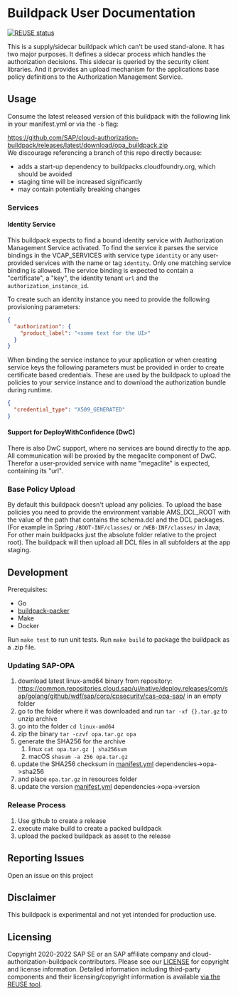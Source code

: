 # Buildpack User Documentation

[![REUSE status](https://api.reuse.software/badge/github.com/SAP/cloud-authorization-buildpack)](https://api.reuse.software/info/github.com/SAP/cloud-authorization-buildpack)

This is a supply/sidecar buildpack which can't be used stand-alone. It has two major purposes. It defines a sidecar
process which handles the authorization decisions. This sidecar is queried by the security client libraries. And it
provides an upload mechanism for the applications base policy definitions to the Authorization Management Service.

## Usage

Consume the latest released version of this buildpack with the following link in your manifest.yml or via the `-b` flag:

https://github.com/SAP/cloud-authorization-buildpack/releases/latest/download/opa_buildpack.zip  
We discourage referencing a branch of this repo directly because:

- adds a start-up dependency to buildpacks.cloudfoundry.org, which should be avoided
- staging time will be increased significantly
- may contain potentially breaking changes

### Services

#### Identity Service

This buildpack expects to find a bound identity service with Authorization Management Service activated. To find the
service it parses the service bindings in the VCAP_SERVICES with service type `identity` or any user-provided services
with the name or tag `identity`. Only one matching service binding is allowed. The service binding is expected to
contain a "certificate", a "key", the identity tenant `url` and the `authorization_instance_id`.

To create such an identity instance you need to provide the following provisioning parameters:

```json
{
  "authorization": {
    "product_label": "<some text for the UI>"
  }
}
```

When binding the service instance to your application or when creating service keys the following parameters must be
provided in order to create certificate based credentials. These are used by the buildpack to upload the policies to
your service instance and to download the authorization bundle during runtime.

```json
{
  "credential_type": "X509_GENERATED"
}
```

#### Support for DeployWithConfidence (DwC)

There is also DwC support, where no services are bound directly to the app. All communication will be proxied by the
megaclite component of DwC. Therefor a user-provided service with name "megaclite" is expected, containing its "url".

### Base Policy Upload

By default this buildpack doesn't upload any policies. To upload the base policies you need to provide the environment
variable AMS_DCL_ROOT with the value of the path that contains the schema.dcl and the DCL packages. (For example in
Spring
`/BOOT-INF/classes/` or `/WEB-INF/classes/` in Java; For other main buildpacks just the absolute folder relative to the
project root). The buildpack will then upload all DCL files in all subfolders at the app staging.

## Development

Prerequisites:

* Go
* [buildpack-packer](https://github.com/cloudfoundry/libbuildpack/tree/master/packager#installing-the-packager)
* Make
* Docker

Run `make test` to run unit tests. Run `make build` to package the buildpack as a .zip file.

### Updating SAP-OPA
1. download latest linux-amd64 binary from repository: https://common.repositories.cloud.sap/ui/native/deploy.releases/com/sap/golang/github/wdf/sap/corp/cpsecurity/cas-opa-sap/ in an empty folder
2. go to the folder where it was downloaded and run `tar -xf {}.tar.gz` to unzip archive
3. go into the folder `cd linux-amd64`
4. zip the binary `tar -czvf opa.tar.gz opa` 
5. generate the SHA256 for the archive 
   1. linux `cat opa.tar.gz | sha256sum` 
   2. macOS `shasum -a 256 opa.tar.gz` 
6. update the SHA256 checksum in [manifest.yml](/manifest.yml) dependencies->opa->sha256 
7. and place `opa.tar.gz` in resources folder
8. update the version [manifest.yml](/manifest.yml) dependencies->opa->version 

### Release Process
1. Use github to create a release
2. execute make build to create a packed buildpack
3. upload the packed buildpack as asset to the release

## Reporting Issues

Open an issue on this project

## Disclaimer

This buildpack is experimental and not yet intended for production use.

## Licensing

Copyright 2020-2022 SAP SE or an SAP affiliate company and cloud-authorization-buildpack contributors. Please see
our [LICENSE](LICENSE) for copyright and license information. Detailed information including third-party components and
their licensing/copyright information is
available [via the REUSE tool](https://api.reuse.software/info/github.com/SAP/cloud-authorization-buildpack).
